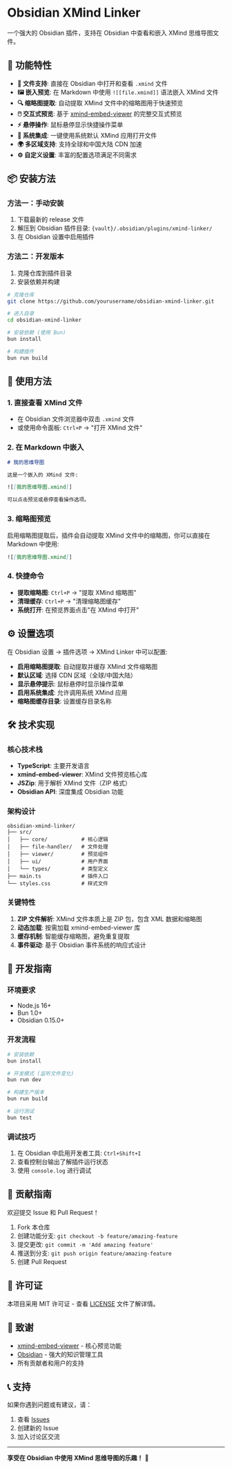 # Obsidian XMind Linker

一个强大的 Obsidian 插件，支持在 Obsidian 中查看和嵌入 XMind 思维导图文件。

## 🌟 功能特性

- **📁 文件支持**: 直接在 Obsidian 中打开和查看 `.xmind` 文件
- **🖼️ 嵌入预览**: 在 Markdown 中使用 `![[file.xmind]]` 语法嵌入 XMind 文件
- **🔍 缩略图提取**: 自动提取 XMind 文件中的缩略图用于快速预览
- **🖱️ 交互式预览**: 基于 [xmind-embed-viewer](https://github.com/xmindltd/xmind-embed-viewer) 的完整交互式预览
- **⚡ 悬停操作**: 鼠标悬停显示快捷操作菜单
- **🔗 系统集成**: 一键使用系统默认 XMind 应用打开文件
- **🌍 多区域支持**: 支持全球和中国大陆 CDN 加速
- **⚙️ 自定义设置**: 丰富的配置选项满足不同需求

## 📦 安装方法

### 方法一：手动安装

1. 下载最新的 release 文件
2. 解压到 Obsidian 插件目录: `{vault}/.obsidian/plugins/xmind-linker/`
3. 在 Obsidian 设置中启用插件

### 方法二：开发版本

1. 克隆仓库到插件目录
2. 安装依赖并构建

```bash
# 克隆仓库
git clone https://github.com/yourusername/obsidian-xmind-linker.git

# 进入目录
cd obsidian-xmind-linker

# 安装依赖 (使用 Bun)
bun install

# 构建插件
bun run build
```

## 🚀 使用方法

### 1. 直接查看 XMind 文件

- 在 Obsidian 文件浏览器中双击 `.xmind` 文件
- 或使用命令面板: `Ctrl+P` → "打开 XMind 文件"

### 2. 在 Markdown 中嵌入

```markdown
# 我的思维导图

这是一个嵌入的 XMind 文件:

![[我的思维导图.xmind]]

可以点击预览或悬停查看操作选项。
```

### 3. 缩略图预览

启用缩略图提取后，插件会自动提取 XMind 文件中的缩略图，你可以直接在 Markdown 中使用:

```markdown
![[我的思维导图.xmind]]
```

### 4. 快捷命令

- **提取缩略图**: `Ctrl+P` → "提取 XMind 缩略图"
- **清理缓存**: `Ctrl+P` → "清理缩略图缓存"
- **系统打开**: 在预览界面点击"在 XMind 中打开"

## ⚙️ 设置选项

在 Obsidian 设置 → 插件选项 → XMind Linker 中可以配置:

- **启用缩略图提取**: 自动提取并缓存 XMind 文件缩略图
- **默认区域**: 选择 CDN 区域（全球/中国大陆）
- **显示悬停提示**: 鼠标悬停时显示操作菜单
- **启用系统集成**: 允许调用系统 XMind 应用
- **缩略图缓存目录**: 设置缓存目录名称

## 🛠️ 技术实现

### 核心技术栈

- **TypeScript**: 主要开发语言
- **xmind-embed-viewer**: XMind 文件预览核心库
- **JSZip**: 用于解析 XMind 文件（ZIP 格式）
- **Obsidian API**: 深度集成 Obsidian 功能

### 架构设计

```
obsidian-xmind-linker/
├── src/
│   ├── core/           # 核心逻辑
│   ├── file-handler/   # 文件处理
│   ├── viewer/         # 预览组件
│   ├── ui/             # 用户界面
│   └── types/          # 类型定义
├── main.ts             # 插件入口
└── styles.css          # 样式文件
```

### 关键特性

1. **ZIP 文件解析**: XMind 文件本质上是 ZIP 包，包含 XML 数据和缩略图
2. **动态加载**: 按需加载 xmind-embed-viewer 库
3. **缓存机制**: 智能缓存缩略图，避免重复提取
4. **事件驱动**: 基于 Obsidian 事件系统的响应式设计

## 🔧 开发指南

### 环境要求

- Node.js 16+
- Bun 1.0+
- Obsidian 0.15.0+

### 开发流程

```bash
# 安装依赖
bun install

# 开发模式 (监听文件变化)
bun run dev

# 构建生产版本
bun run build

# 运行测试
bun test
```

### 调试技巧

1. 在 Obsidian 中启用开发者工具: `Ctrl+Shift+I`
2. 查看控制台输出了解插件运行状态
3. 使用 `console.log` 进行调试

## 🤝 贡献指南

欢迎提交 Issue 和 Pull Request！

1. Fork 本仓库
2. 创建功能分支: `git checkout -b feature/amazing-feature`
3. 提交更改: `git commit -m 'Add amazing feature'`
4. 推送到分支: `git push origin feature/amazing-feature`
5. 创建 Pull Request

## 📄 许可证

本项目采用 MIT 许可证 - 查看 [LICENSE](LICENSE) 文件了解详情。

## 🙏 致谢

- [xmind-embed-viewer](https://github.com/xmindltd/xmind-embed-viewer) - 核心预览功能
- [Obsidian](https://obsidian.md/) - 强大的知识管理工具
- 所有贡献者和用户的支持

## 📞 支持

如果你遇到问题或有建议，请：

1. 查看 [Issues](https://github.com/yourusername/obsidian-xmind-linker/issues)
2. 创建新的 Issue
3. 加入讨论区交流

---

**享受在 Obsidian 中使用 XMind 思维导图的乐趣！** 🎉 